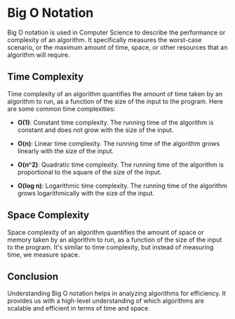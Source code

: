 # Big O Notation

Big O notation is used in Computer Science to describe the performance or complexity of an algorithm. It specifically measures the worst-case scenario, or the maximum amount of time, space, or other resources that an algorithm will require.

## Time Complexity

Time complexity of an algorithm quantifies the amount of time taken by an algorithm to run, as a function of the size of the input to the program. Here are some common time complexities:

- **O(1)**: Constant time complexity. The running time of the algorithm is constant and does not grow with the size of the input.

- **O(n)**: Linear time complexity. The running time of the algorithm grows linearly with the size of the input.

- **O(n^2)**: Quadratic time complexity. The running time of the algorithm is proportional to the square of the size of the input.

- **O(log n)**: Logarithmic time complexity. The running time of the algorithm grows logarithmically with the size of the input.

## Space Complexity

Space complexity of an algorithm quantifies the amount of space or memory taken by an algorithm to run, as a function of the size of the input to the program. It's similar to time complexity, but instead of measuring time, we measure space.

## Conclusion

Understanding Big O notation helps in analyzing algorithms for efficiency. It provides us with a high-level understanding of which algorithms are scalable and efficient in terms of time and space.

